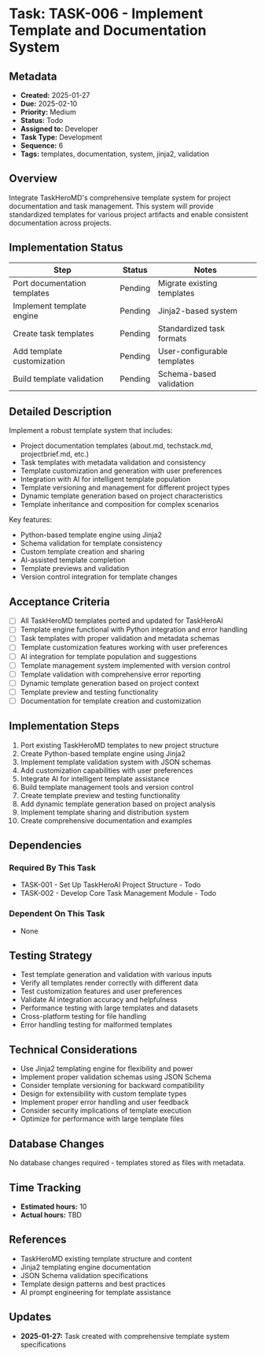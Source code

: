 # Task: TASK-006 - Implement Template and Documentation System

## Metadata
- **Created:** 2025-01-27
- **Due:** 2025-02-10
- **Priority:** Medium
- **Status:** Todo
- **Assigned to:** Developer
- **Task Type:** Development
- **Sequence:** 6
- **Tags:** templates, documentation, system, jinja2, validation

## Overview
Integrate TaskHeroMD's comprehensive template system for project documentation and task management. This system will provide standardized templates for various project artifacts and enable consistent documentation across projects.

## Implementation Status
| Step | Status | Notes |
|------|--------|-------|
| Port documentation templates | Pending | Migrate existing templates |
| Implement template engine | Pending | Jinja2-based system |
| Create task templates | Pending | Standardized task formats |
| Add template customization | Pending | User-configurable templates |
| Build template validation | Pending | Schema-based validation |

## Detailed Description
Implement a robust template system that includes:
- Project documentation templates (about.md, techstack.md, projectbrief.md, etc.)
- Task templates with metadata validation and consistency
- Template customization and generation with user preferences
- Integration with AI for intelligent template population
- Template versioning and management for different project types
- Dynamic template generation based on project characteristics
- Template inheritance and composition for complex scenarios

Key features:
- Python-based template engine using Jinja2
- Schema validation for template consistency
- Custom template creation and sharing
- AI-assisted template completion
- Template previews and validation
- Version control integration for template changes

## Acceptance Criteria
- [ ] All TaskHeroMD templates ported and updated for TaskHeroAI
- [ ] Template engine functional with Python integration and error handling
- [ ] Task templates with proper validation and metadata schemas
- [ ] Template customization features working with user preferences
- [ ] AI integration for template population and suggestions
- [ ] Template management system implemented with version control
- [ ] Template validation with comprehensive error reporting
- [ ] Dynamic template generation based on project context
- [ ] Template preview and testing functionality
- [ ] Documentation for template creation and customization

## Implementation Steps
1. Port existing TaskHeroMD templates to new project structure
2. Create Python-based template engine using Jinja2
3. Implement template validation system with JSON schemas
4. Add customization capabilities with user preferences
5. Integrate AI for intelligent template assistance
6. Build template management tools and version control
7. Create template preview and testing functionality
8. Add dynamic template generation based on project analysis
9. Implement template sharing and distribution system
10. Create comprehensive documentation and examples

## Dependencies
### Required By This Task
- TASK-001 - Set Up TaskHeroAI Project Structure - Todo
- TASK-002 - Develop Core Task Management Module - Todo

### Dependent On This Task
- None

## Testing Strategy
- Test template generation and validation with various inputs
- Verify all templates render correctly with different data
- Test customization features and user preferences
- Validate AI integration accuracy and helpfulness
- Performance testing with large templates and datasets
- Cross-platform testing for file handling
- Error handling testing for malformed templates

## Technical Considerations
- Use Jinja2 templating engine for flexibility and power
- Implement proper validation schemas using JSON Schema
- Consider template versioning for backward compatibility
- Design for extensibility with custom template types
- Implement proper error handling and user feedback
- Consider security implications of template execution
- Optimize for performance with large template files

## Database Changes
No database changes required - templates stored as files with metadata.

## Time Tracking
- **Estimated hours:** 10
- **Actual hours:** TBD

## References
- TaskHeroMD existing template structure and content
- Jinja2 templating engine documentation
- JSON Schema validation specifications
- Template design patterns and best practices
- AI prompt engineering for template assistance

## Updates
- **2025-01-27:** Task created with comprehensive template system specifications 